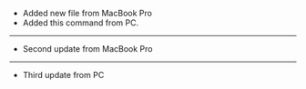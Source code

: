 * Added new file from MacBook Pro
* Added this command from PC.
---
* Second update from MacBook Pro
---
* Third update from PC